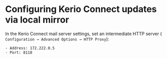 # Configuring Kerio Connect updates via local mirror

In the Kerio Connect mail server settings, set an intermediate HTTP server (
```Configuration → Advanced Options → HTTP Proxy```):

```
- Address: 172.222.0.5
- Port: 8118
```